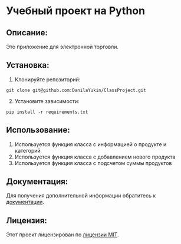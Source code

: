 # Учебный проект на Python

## Описание:

Это приложение для электронной торговли.

## Установка:

1. Клонируйте репозиторий:

```
git clone git@github.com:DanilaYukin/ClassProject.git
```

2. Установите зависимости:

```
pip install -r requirements.txt
```

## Использование:

1. Используется функция класса с информацией о продукте и категорий 
2. Используется функция класса с добавлением нового продукта 
3. Используется функция класса с подсчетом суммы продуктов

## Документация:

Для получения дополнительной информации обратитесь к [документации](docs/README.md).

## Лицензия:

Этот проект лицензирован по [лицензии MIT](LICENSE).